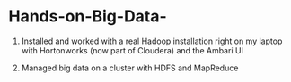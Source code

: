# Hands-on-Big-Data-

1) Installed and worked with a real Hadoop installation right on my laptop with Hortonworks (now part of Cloudera) and the Ambari UI

2) Managed big data on a cluster with HDFS and MapReduce
